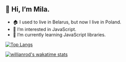 ## 👋 Hi, I’m Mila.
- 🏠 I used to live in Belarus, but now I live in Poland.
- 👀 I’m interested in JavaScript.
- 🌱 I’m currently learning JavaScript libraries.

[![Top Langs](https://github-readme-stats.vercel.app/api/top-langs/?username=ibizaSunrise&layout=compact)](https://github.com/anuraghazra/github-readme-stats)

[![willianrod's wakatime stats](https://github-readme-stats.vercel.app/api/wakatime?username=ibizaSunrise)](https://github.com/anuraghazra/github-readme-stats)






<!---
ibizaSunrise/ibizaSunrise is a ✨ special ✨ repository because its `README.md` (this file) appears on your GitHub profile.
You can click the Preview link to take a look at your changes.
--->
